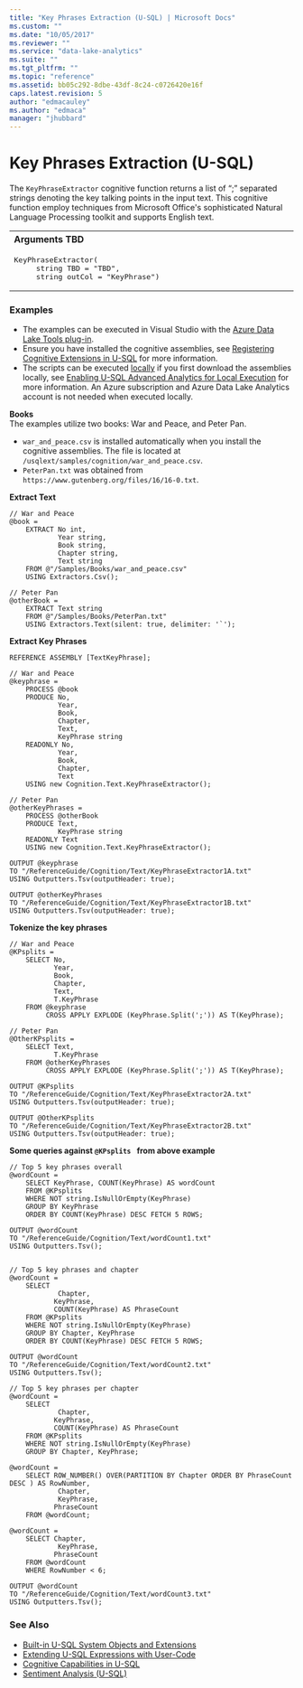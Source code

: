 ```yaml
---
title: "Key Phrases Extraction (U-SQL) | Microsoft Docs"
ms.custom: ""
ms.date: "10/05/2017"
ms.reviewer: ""
ms.service: "data-lake-analytics"
ms.suite: ""
ms.tgt_pltfrm: ""
ms.topic: "reference"
ms.assetid: bb05c292-8dbe-43df-8c24-c0726420e16f
caps.latest.revision: 5
author: "edmacauley"
ms.author: "edmaca"
manager: "jhubbard"
---
```

# Key Phrases Extraction (U-SQL)
The `KeyPhraseExtractor` cognitive function returns a list of “;” separated strings denoting the key talking points in the input text. This cognitive function employ techniques from Microsoft Office's sophisticated Natural Language Processing toolkit and supports English text.

<table><th align="left">Arguments TBD</th><tr><td><pre>
KeyPhraseExtractor(                                                                                      
     string TBD = "TBD", 
     string outCol = "KeyPhrase")
</pre></td></tr></table>

### Examples
- The examples can be executed in Visual Studio with the [Azure Data Lake Tools plug-in](https://www.microsoft.com/download/details.aspx?id=49504).  
- Ensure you have installed the cognitive assemblies, see [Registering Cognitive Extensions in U-SQL](cognitive-capabilities-in-u-sql.md#registeringExtensions) for more information.
- The scripts can be executed [locally](https://docs.microsoft.com/azure/data-lake-analytics/data-lake-analytics-data-lake-tools-get-started#run-u-sql-locally) if you first download the assemblies locally, see [Enabling U-SQL Advanced Analytics for Local Execution](https://blogs.msdn.microsoft.com/azuredatalake/2017/02/20/enabling-u-sql-advanced-analytics-for-local-execution/) for more information.
An Azure subscription and Azure Data Lake Analytics account is not needed when executed locally.

**Books**  
The examples utilize two books: War and Peace, and Peter Pan.    
- `war_and_peace.csv` is installed automatically when you install the cognitive assemblies.  The file is located at `/usqlext/samples/cognition/war_and_peace.csv`.  
- `PeterPan.txt` was obtained from `https://www.gutenberg.org/files/16/16-0.txt`.

**Extract Text**
```
// War and Peace
@book =
    EXTRACT No int,
            Year string,
            Book string,
            Chapter string,
            Text string
    FROM @"/Samples/Books/war_and_peace.csv"
    USING Extractors.Csv();

// Peter Pan
@otherBook =
    EXTRACT Text string
    FROM @"/Samples/Books/PeterPan.txt"
    USING Extractors.Text(silent: true, delimiter: '`');
```

**Extract Key Phrases**
```
REFERENCE ASSEMBLY [TextKeyPhrase];

// War and Peace
@keyphrase =
    PROCESS @book
    PRODUCE No,
            Year,
            Book,
            Chapter,
            Text,
            KeyPhrase string
    READONLY No,
            Year,
            Book,
            Chapter,
            Text
    USING new Cognition.Text.KeyPhraseExtractor();

// Peter Pan
@otherKeyPhrases =
    PROCESS @otherBook
    PRODUCE Text,
            KeyPhrase string
    READONLY Text
    USING new Cognition.Text.KeyPhraseExtractor();

OUTPUT @keyphrase
TO "/ReferenceGuide/Cognition/Text/KeyPhraseExtractor1A.txt"
USING Outputters.Tsv(outputHeader: true);

OUTPUT @otherKeyPhrases
TO "/ReferenceGuide/Cognition/Text/KeyPhraseExtractor1B.txt"
USING Outputters.Tsv(outputHeader: true);
```

**Tokenize the key phrases**
```
// War and Peace
@KPsplits =
    SELECT No,
           Year,
           Book,
           Chapter,
           Text,
           T.KeyPhrase
    FROM @keyphrase
         CROSS APPLY EXPLODE (KeyPhrase.Split(';')) AS T(KeyPhrase);

// Peter Pan
@OtherKPsplits =
    SELECT Text,
           T.KeyPhrase 
    FROM @otherKeyPhrases
         CROSS APPLY EXPLODE (KeyPhrase.Split(';')) AS T(KeyPhrase);

OUTPUT @KPsplits
TO "/ReferenceGuide/Cognition/Text/KeyPhraseExtractor2A.txt"
USING Outputters.Tsv(outputHeader: true);

OUTPUT @OtherKPsplits
TO "/ReferenceGuide/Cognition/Text/KeyPhraseExtractor2B.txt"
USING Outputters.Tsv(outputHeader: true);
```

**Some queries against `@KPsplits ` from above example**
```
// Top 5 key phrases overall
@wordCount = 
    SELECT KeyPhrase, COUNT(KeyPhrase) AS wordCount
    FROM @KPsplits
    WHERE NOT string.IsNullOrEmpty(KeyPhrase)
    GROUP BY KeyPhrase
    ORDER BY COUNT(KeyPhrase) DESC FETCH 5 ROWS;

OUTPUT @wordCount
TO "/ReferenceGuide/Cognition/Text/wordCount1.txt"
USING Outputters.Tsv();


// Top 5 key phrases and chapter 
@wordCount =
    SELECT 
            Chapter,
           KeyPhrase,
           COUNT(KeyPhrase) AS PhraseCount
    FROM @KPsplits
    WHERE NOT string.IsNullOrEmpty(KeyPhrase)
    GROUP BY Chapter, KeyPhrase
    ORDER BY COUNT(KeyPhrase) DESC FETCH 5 ROWS;

OUTPUT @wordCount
TO "/ReferenceGuide/Cognition/Text/wordCount2.txt"
USING Outputters.Tsv();

// Top 5 key phrases per chapter 
@wordCount =
    SELECT 
            Chapter,
           KeyPhrase,
           COUNT(KeyPhrase) AS PhraseCount
    FROM @KPsplits
    WHERE NOT string.IsNullOrEmpty(KeyPhrase)
    GROUP BY Chapter, KeyPhrase;

@wordCount =
    SELECT ROW_NUMBER() OVER(PARTITION BY Chapter ORDER BY PhraseCount DESC ) AS RowNumber,
            Chapter,
            KeyPhrase,
           PhraseCount
    FROM @wordCount;

@wordCount =
    SELECT Chapter,
            KeyPhrase,
           PhraseCount
    FROM @wordCount
    WHERE RowNumber < 6;

OUTPUT @wordCount
TO "/ReferenceGuide/Cognition/Text/wordCount3.txt"
USING Outputters.Tsv();
```



### See Also
* [Built-in U-SQL System Objects and Extensions](built-in-u-sql-system-objects-and-extensions.md)
* [Extending U-SQL Expressions with User-Code](extending-u-sql-expressions-with-user-code.md)
* [Cognitive Capabilities in U-SQL](cognitive-capabilities-in-u-sql.md)
* [Sentiment Analysis (U-SQL)](sentiment-analysis-u-sql.md)


